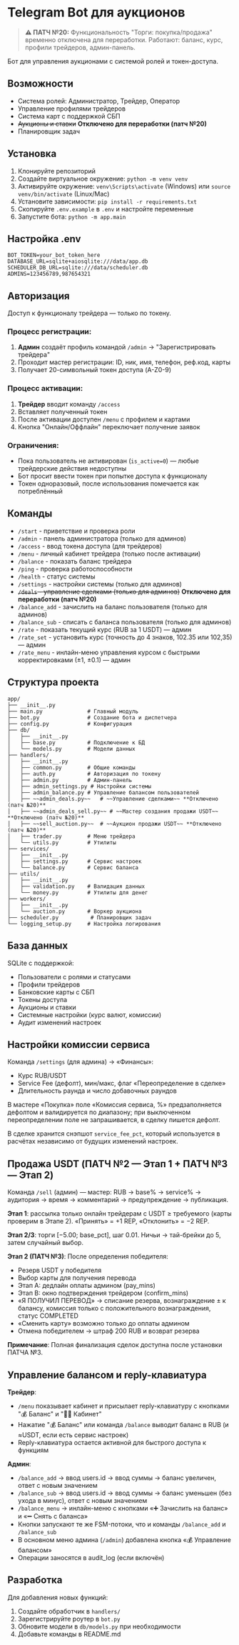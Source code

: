 # Telegram Bot для аукционов

> **⚠️ ПАТЧ №20:** Функциональность "Торги: покупка/продажа" временно отключена для переработки. Работают: баланс, курс, профили трейдеров, админ-панель.

Бот для управления аукционами с системой ролей и токен-доступа.

## Возможности

- Система ролей: Администратор, Трейдер, Оператор
- Управление профилями трейдеров
- Система карт с поддержкой СБП
- ~~Аукционы и ставки~~ **Отключено для переработки (патч №20)**
- Планировщик задач

## Установка

1. Клонируйте репозиторий
2. Создайте виртуальное окружение: `python -m venv venv`
3. Активируйте окружение: `venv\Scripts\activate` (Windows) или `source venv/bin/activate` (Linux/Mac)
4. Установите зависимости: `pip install -r requirements.txt`
5. Скопируйте `.env.example` в `.env` и настройте переменные
6. Запустите бота: `python -m app.main`

## Настройка .env

```env
BOT_TOKEN=your_bot_token_here
DATABASE_URL=sqlite+aiosqlite:///data/app.db
SCHEDULER_DB_URL=sqlite:///data/scheduler.db
ADMINS=123456789,987654321
```

## Авторизация

Доступ к функционалу трейдера — только по токену.

### Процесс регистрации:

1. **Админ** создаёт профиль командой `/admin` → "Зарегистрировать трейдера"
2. Проходит мастер регистрации: ID, ник, имя, телефон, реф.код, карты
3. Получает 20-символьный токен доступа (A-Z0-9)

### Процесс активации:

1. **Трейдер** вводит команду `/access`
2. Вставляет полученный токен
3. После активации доступен `/menu` с профилем и картами
4. Кнопка "Онлайн/Оффлайн" переключает получение заявок

### Ограничения:

- Пока пользователь не активирован (`is_active=0`) — любые трейдерские действия недоступны
- Бот просит ввести токен при попытке доступа к функционалу
- Токен одноразовый, после использования помечается как потреблённый

## Команды

- `/start` - приветствие и проверка роли
- `/admin` - панель администратора (только для админов)
- `/access` - ввод токена доступа (для трейдеров)
- `/menu` - личный кабинет трейдера (только после активации)
- `/balance` - показать баланс трейдера
- `/ping` - проверка работоспособности
- `/health` - статус системы
- `/settings` - настройки системы (только для админов)
- ~~`/deals` - управление сделками (только для админов)~~ **Отключено для переработки (патч №20)**
- `/balance_add` - зачислить на баланс пользователя (только для админов)
- `/balance_sub` - списать с баланса пользователя (только для админов)
- `/rate` - показать текущий курс (RUB за 1 USDT) — админ
- `/rate_set` - установить курс (точность до 4 знаков, 102.35 или 102,35) — админ
- `/rate_menu` - инлайн-меню управления курсом с быстрыми корректировками (±1, ±0.1) — админ

## Структура проекта

```
app/
├── __init__.py
├── main.py              # Главный модуль
├── bot.py               # Создание бота и диспетчера
├── config.py            # Конфигурация
├── db/
│   ├── __init__.py
│   ├── base.py          # Подключение к БД
│   └── models.py        # Модели данных
├── handlers/
│   ├── __init__.py
│   ├── common.py        # Общие команды
│   ├── auth.py          # Авторизация по токену
│   ├── admin.py         # Админ-панель
│   ├── admin_settings.py # Настройки системы
│   ├── admin_balance.py # Управление балансом пользователей
│   ├── ~~admin_deals.py~~   # ~~Управление сделками~~ **Отключено (патч №20)**
│   ├── ~~admin_deals_sell.py~~ # ~~Мастер создания продажи USDT~~ **Отключено (патч №20)**
│   ├── ~~sell_auction.py~~  # ~~Аукцион продажи USDT~~ **Отключено (патч №20)**
│   ├── trader.py        # Меню трейдера
│   └── utils.py         # Утилиты
├── services/
│   ├── __init__.py
│   ├── settings.py      # Сервис настроек
│   └── balance.py       # Сервис баланса
├── utils/
│   ├── __init__.py
│   ├── validation.py    # Валидация данных
│   └── money.py         # Утилиты для денег
├── workers/
│   ├── __init__.py
│   └── auction.py       # Воркер аукциона
├── scheduler.py          # Планировщик задач
└── logging_setup.py     # Настройка логирования
```

## База данных

SQLite с поддержкой:
- Пользователи с ролями и статусами
- Профили трейдеров
- Банковские карты с СБП
- Токены доступа
- Аукционы и ставки
- Системные настройки (курс валют, комиссии)
- Аудит изменений настроек

## Настройки комиссии сервиса

Команда `/settings` (для админа) → «Финансы»:
- Курс RUB/USDT
- Service Fee (дефолт), мин/макс, флаг «Переопределение в сделке»
- Длительность раунда и число добавочных раундов

В мастере «Покупка» поле «Комиссия сервиса, %» предзаполняется дефолтом и валидируется по диапазону; при выключенном переопределении поле не запрашивается, в сделку пишется дефолт.

В сделке хранится снэпшот `service_fee_pct`, который используется в расчётах независимо от будущих изменений настроек.

## Продажа USDT (ПАТЧ №2 — Этап 1 + ПАТЧ №3 — Этап 2)

Команда `/sell` (админ) — мастер: RUB → base% → service% → аудитория → время → комментарий → предупреждение → публикация.

**Этап 1**: рассылка только онлайн трейдерам с USDT ≥ требуемого (карты проверим в Этапе 2). «Принять» = +1 REP, «Отклонить» = −2 REP.

**Этап 2/3**: торги [−5.00; base_pct], шаг 0.01. Ничьи → тай-брейки до 5, затем случайный выбор.

**Этап 2 (ПАТЧ №3)**: После определения победителя:
- Резерв USDT у победителя
- Выбор карты для получения перевода
- Этап A: дедлайн оплаты админом (pay_mins)
- Этап B: окно подтверждения трейдером (confirm_mins)
- «Я ПОЛУЧИЛ ПЕРЕВОД» → списание резерва, вознаграждение ± к балансу, комиссия только с положительного вознаграждения, статус COMPLETED
- «Сменить карту» возможно только до оплаты админом
- Отмена победителем → штраф 200 RUB и возврат резерва

**Примечание**: Полная финализация сделок доступна после установки ПАТЧА №3.

## Управление балансом и reply-клавиатура

**Трейдер**: 
- `/menu` показывает кабинет и присылает reply-клавиатуру с кнопками "💰 Баланс" и "🧑‍💼 Кабинет"
- Нажатие "💰 Баланс" или команда `/balance` выводит баланс в RUB (и ≈USDT, если есть сервис настроек)
- Reply-клавиатура остается активной для быстрого доступа к функциям

**Админ**: 
- `/balance_add` → ввод users.id → ввод суммы → баланс увеличен, ответ с новым значением
- `/balance_sub` → ввод users.id → ввод суммы → баланс уменьшен (без ухода в минус), ответ с новым значением
- `/balance_menu` → инлайн-меню с кнопками «➕ Зачислить на баланс» и «➖ Снять с баланса»
- Кнопки запускают те же FSM-потоки, что и команды `/balance_add` и `/balance_sub`
- В основном меню админа (`/admin`) добавлена кнопка «💰 Управление балансом»
- Операции заносятся в audit_log (если включён)

## Разработка

Для добавления новых функций:
1. Создайте обработчик в `handlers/`
2. Зарегистрируйте роутер в `bot.py`
3. Обновите модели в `db/models.py` при необходимости
4. Добавьте команды в README.md
